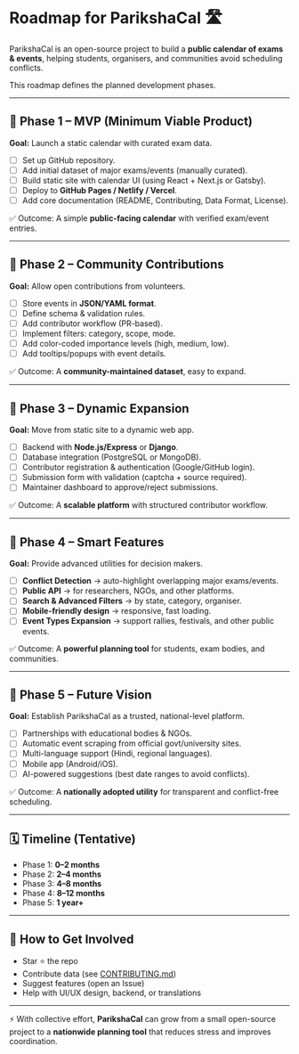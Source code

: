 # Roadmap for ParikshaCal 🛣️

ParikshaCal is an open-source project to build a **public calendar of exams & events**, helping students, organisers, and communities avoid scheduling conflicts.

This roadmap defines the planned development phases.

---

## 📍 Phase 1 – MVP (Minimum Viable Product)

**Goal:** Launch a static calendar with curated exam data.

* [ ] Set up GitHub repository.
* [ ] Add initial dataset of major exams/events (manually curated).
* [ ] Build static site with calendar UI (using React + Next.js or Gatsby).
* [ ] Deploy to **GitHub Pages / Netlify / Vercel**.
* [ ] Add core documentation (README, Contributing, Data Format, License).

✅ Outcome: A simple **public-facing calendar** with verified exam/event entries.

---

## 📍 Phase 2 – Community Contributions

**Goal:** Allow open contributions from volunteers.

* [ ] Store events in **JSON/YAML format**.
* [ ] Define schema & validation rules.
* [ ] Add contributor workflow (PR-based).
* [ ] Implement filters: category, scope, mode.
* [ ] Add color-coded importance levels (high, medium, low).
* [ ] Add tooltips/popups with event details.

✅ Outcome: A **community-maintained dataset**, easy to expand.

---

## 📍 Phase 3 – Dynamic Expansion

**Goal:** Move from static site to a dynamic web app.

* [ ] Backend with **Node.js/Express** or **Django**.
* [ ] Database integration (PostgreSQL or MongoDB).
* [ ] Contributor registration & authentication (Google/GitHub login).
* [ ] Submission form with validation (captcha + source required).
* [ ] Maintainer dashboard to approve/reject submissions.

✅ Outcome: A **scalable platform** with structured contributor workflow.

---

## 📍 Phase 4 – Smart Features

**Goal:** Provide advanced utilities for decision makers.

* [ ] **Conflict Detection** → auto-highlight overlapping major exams/events.
* [ ] **Public API** → for researchers, NGOs, and other platforms.
* [ ] **Search & Advanced Filters** → by state, category, organiser.
* [ ] **Mobile-friendly design** → responsive, fast loading.
* [ ] **Event Types Expansion** → support rallies, festivals, and other public events.

✅ Outcome: A **powerful planning tool** for students, exam bodies, and communities.

---

## 📍 Phase 5 – Future Vision

**Goal:** Establish ParikshaCal as a trusted, national-level platform.

* [ ] Partnerships with educational bodies & NGOs.
* [ ] Automatic event scraping from official govt/university sites.
* [ ] Multi-language support (Hindi, regional languages).
* [ ] Mobile app (Android/iOS).
* [ ] AI-powered suggestions (best date ranges to avoid conflicts).

✅ Outcome: A **nationally adopted utility** for transparent and conflict-free scheduling.

---

## 🗓️ Timeline (Tentative)

* Phase 1: **0–2 months**
* Phase 2: **2–4 months**
* Phase 3: **4–8 months**
* Phase 4: **8–12 months**
* Phase 5: **1 year+**

---

## 🌱 How to Get Involved

* Star ⭐ the repo
* Contribute data (see [CONTRIBUTING.md](./CONTRIBUTING.md))
* Suggest features (open an Issue)
* Help with UI/UX design, backend, or translations

---

⚡ With collective effort, **ParikshaCal** can grow from a small open-source project to a **nationwide planning tool** that reduces stress and improves coordination.
